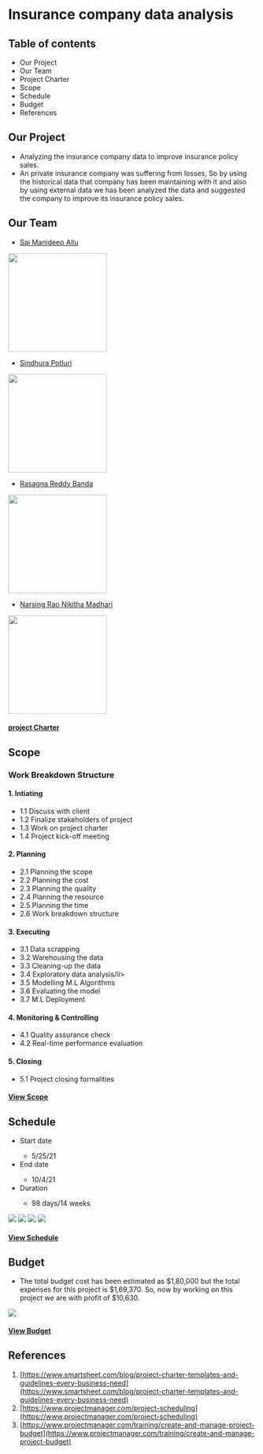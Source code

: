 # Insurance company data analysis

## Table of contents
*  Our Project
*  Our Team
*  Project Charter
*  Scope
*  Schedule
*  Budget
*  References

## Our Project
*  Analyzing the insurance company data to improve insurance policy sales.
*  An private insurance company was suffering from losses, So by using the historical data that company has been maintaining with it and also by using external data we has been analyzed the data and suggested the company to improve its insurance policy sales.

## Our Team
*  [Sai Manideep Allu](https://github.com/saimanideepallu)

<img src="images/allu.jpeg" width=200 height=200/>

*  [Sindhura Potluri](https://github.com/sindhurapotluri)

<img src="images/potluri.jpeg" width=200 height=200/>

*  [Rasagna Reddy Banda](https://github.com/Rasagna0409)

<img src="images/Banda.jpeg" width=200 height=200/>

*  [Narsing Rao Nikitha Madhari](https://github.com/NikithaMN-05)

<img src="images/madhari.jpeg" width=200 height=200/>

#### [project Charter](https://github.com/saimanideepallu/pm-s03-g04-project/blob/main/charter.md)

## Scope
### Work Breakdown Structure
#### 1. Intiating
<ul>
<li>1.1 Discuss with client</li>
<li>1.2 Finalize stakeholders of project</li>
<li>1.3 Work on project charter</li>
<li>1.4 Project kick-off meeting</li>
</ul>

#### 2. Planning
<ul>
<li>2.1 Planning the scope</li>
<li>2.2 Planning the cost</li>
<li>2.3 Planning the quality</li>
<li>2.4 Planning the resource</li>
<li>2.5 Planning the time</li>
<li>2.6 Work breakdown structure</li>
</ul>

#### 3. Executing
<ul>
<li>3.1 Data scrapping</li>
<li>3.2 Warehousing the data</li>
<li>3.3 Cleaning-up the data</li>
<li>3.4 Exploratory data analysis/li>
<li>3.5 Modelling M.L Algorithms</li>
<li>3.6 Evaluating the model</li>
<li>3.7 M.L Deployment</li>
</ul>

#### 4. Monitoring & Controlling
<ul>
<li>4.1 Quality assurance check</li>
<li>4.2 Real-time performance evaluation</li>
</ul>

#### 5. Closing
<ul>
<li>5.1 Project closing formalities</li>
</ul>

#### [View Scope](https://github.com/saimanideepallu/pm-s03-g04-project/blob/main/scope/wbs.mpp)

## Schedule
<ul>
  <li>Start date</li>
  <ul>
    <li>5/25/21</li>
  </ul>  
  <li>End date</li>
  <ul>
    <li>10/4/21</li>
  </ul>  
  <li>Duration</li>
  <ul>
    <li>98 days/14 weeks</li>
  </ul>  
</ul>

<img src="images/s1.jpeg" />

<img src="images/s2.jpeg" />

<img src="images/s3.jpeg" />

<img src="images/s4.jpeg" />

#### [View Schedule](https://github.com/saimanideepallu/pm-s03-g04-project/blob/main/schedule/schedule_wbs.mpp)

## Budget
*  The total budget cost has been estimated as $1,80,000 but the total expenses for this project is $1,69,370. So, now by working on this project we are with profit of $10,630.
<img src="images/budget.jpeg" />

#### [View Budget](https://github.com/saimanideepallu/pm-s03-g04-project/blob/main/budget/ProjectBudget.xlsx)

## References
1.  [https://www.smartsheet.com/blog/project-charter-templates-and-guidelines-every-business-need](https://www.smartsheet.com/blog/project-charter-templates-and-guidelines-every-business-need)
2.  [https://www.projectmanager.com/project-scheduling](https://www.projectmanager.com/project-scheduling)
3.  [https://www.projectmanager.com/training/create-and-manage-project-budget](https://www.projectmanager.com/training/create-and-manage-project-budget)
